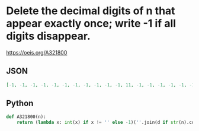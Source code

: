 # Delete the decimal digits of n that appear exactly once; write \-1 if all digits disappear\.
https://oeis.org/A321800
## JSON
```JSON
[-1, -1, -1, -1, -1, -1, -1, -1, -1, -1, -1, 11, -1, -1, -1, -1, -1, -1, -1, -1, -1, -1, 22, -1, -1, -1, -1, -1, -1, -1, -1, -1, -1, 33, -1, -1, -1, -1, -1, -1, -1, -1, -1, -1, 44, -1, -1, -1, -1, -1, -1, -1, -1, -1, -1, 55, -1, -1, -1, -1, -1, -1, -1, -1, -1, -1, 66, -1, -1, -1, -1, -1, -1, -1, -1, -1, -1, 77, -1, -1, -1, -1, -1, -1, -1, -1, -1, -1, 88, -1, -1, -1, -1, -1, -1, -1, -1, -1, -1, 99, 0, 11, -1, -1, -1, -1, -1, -1, -1, -1, 11, 111, 11, 11, 11, 11, 11, 11, 11, 11, -1, 11, 22, -1, -1, -1, -1, -1, -1, -1, -1, 11, -1, 33, -1, -1, -1, -1, -1, -1, -1, 11, -1, -1, 44, -1, -1, -1, -1, -1, -1, 11, -1, -1, -1, 55, -1, -1, -1, -1, -1, 11, -1, -1, -1, -1, 66, -1, -1, -1, -1, 11, -1, -1, -1, -1, -1, 77, -1, -1, -1, 11, -1, -1, -1, -1, -1, -1, 88, -1, -1, 11, -1, -1, -1, -1, -1, -1, -1, 99]
```
## Python
```Python
def A321800(n):
    return (lambda x: int(x) if x != '' else -1)(''.join(d if str(n).count(d) != 1 else '' for d in str(n)))
```
